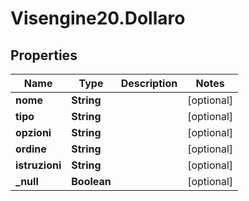 # Visengine20.Dollaro

## Properties
Name | Type | Description | Notes
------------ | ------------- | ------------- | -------------
**nome** | **String** |  | [optional] 
**tipo** | **String** |  | [optional] 
**opzioni** | **String** |  | [optional] 
**ordine** | **String** |  | [optional] 
**istruzioni** | **String** |  | [optional] 
**_null** | **Boolean** |  | [optional] 
